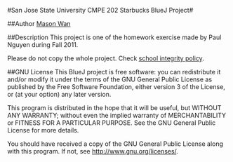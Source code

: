 #San Jose State University CMPE 202 Starbucks BlueJ Project#

##Author
[Mason Wan](https://plus.google.com/107802547581393709730/about)

##Description
This project is one of the homework exercise made by Paul Nguyen during Fall 2011.

Please do not copy the whole project. Check [school integrity policy](http://info.sjsu.edu/static/catalog/integrity.html).

##GNU License
This BlueJ project is free software: you can redistribute it and/or modify it under the terms of the GNU General Public License as published by the Free Software Foundation, either version 3 of the License, or
(at your option) any later version.

This program is distributed in the hope that it will be useful, but WITHOUT ANY WARRANTY; without even the implied warranty of MERCHANTABILITY or FITNESS FOR A PARTICULAR PURPOSE. See the GNU General Public License for more details.

You should have received a copy of the GNU General Public License along with this program. If not, see <http://www.gnu.org/licenses/>.